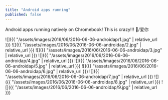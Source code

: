 ```yaml
---
title: "Android apps running"
published: false
---
```

Android apps running natively on Chromebook! This is crazy!!! &#x14;/爱你



![]({{ "/assets/images/2016/06/2016-06-06-androidap/1.jpg" | relative_url }})
![]({{ "/assets/images/2016/06/2016-06-06-androidap/2.jpg" | relative_url }})
![]({{ "/assets/images/2016/06/2016-06-06-androidap/3.jpg" | relative_url }})
![]({{ "/assets/images/2016/06/2016-06-06-androidap/4.jpg" | relative_url }})
![]({{ "/assets/images/2016/06/2016-06-06-androidap/5.jpg" | relative_url }})
![]({{ "/assets/images/2016/06/2016-06-06-androidap/6.jpg" | relative_url }})
![]({{ "/assets/images/2016/06/2016-06-06-androidap/7.jpg" | relative_url }})
![]({{ "/assets/images/2016/06/2016-06-06-androidap/8.jpg" | relative_url }})
![]({{ "/assets/images/2016/06/2016-06-06-androidap/9.jpg" | relative_url }})
